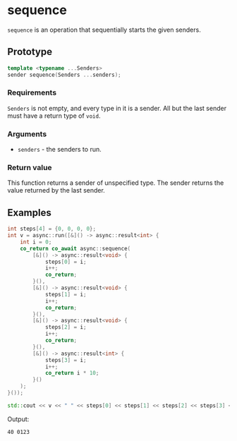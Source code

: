 # sequence

`sequence` is an operation that sequentially starts the given senders.

## Prototype

```cpp
template <typename ...Senders>
sender sequence(Senders ...senders);
```

### Requirements

`Senders` is not empty, and every type in it is a sender. All but the last sender
must have a return type of `void`.

### Arguments

 - `senders` - the senders to run.

### Return value

This function returns a sender of unspecified type. The sender returns the value
returned by the last sender.

## Examples

```cpp
int steps[4] = {0, 0, 0, 0};
int v = async::run([&]() -> async::result<int> {
	int i = 0;
	co_return co_await async::sequence(
		[&]() -> async::result<void> {
			steps[0] = i;
			i++;
			co_return;
		}(),
		[&]() -> async::result<void> {
			steps[1] = i;
			i++;
			co_return;
		}(),
		[&]() -> async::result<void> {
			steps[2] = i;
			i++;
			co_return;
		}(),
		[&]() -> async::result<int> {
			steps[3] = i;
			i++;
			co_return i * 10;
		}()
	);
}());

std::cout << v << " " << steps[0] << steps[1] << steps[2] << steps[3] << std::endl;
```

Output:
```
40 0123
```
